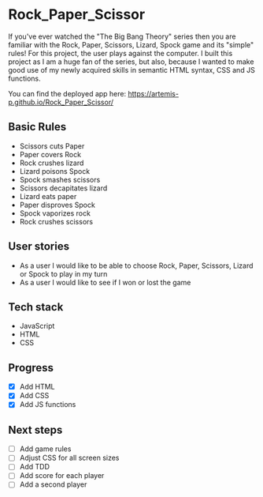 # Rock_Paper_Scissor

If you've ever watched the "The Big Bang Theory" series then you are familiar with the Rock, Paper, Scissors, Lizard, Spock game and its "simple" rules! For this project, the user plays against the computer. I built this project as I am a huge fan of the series, but also, because I wanted to make good use of my newly acquired skills in semantic HTML syntax, CSS and JS functions.

You can find the deployed app here: https://artemis-p.github.io/Rock_Paper_Scissor/


## Basic Rules
- Scissors cuts Paper
- Paper covers Rock
- Rock crushes lizard
- Lizard poisons Spock
- Spock smashes scissors
- Scissors decapitates lizard
- Lizard eats paper
- Paper disproves Spock
- Spock vaporizes rock
- Rock crushes scissors


## User stories
- As a user I would like to be able to choose Rock, Paper, Scissors, Lizard or Spock to play in my turn
- As a user I would like to see if I won or lost the game


## Tech stack
- JavaScript
- HTML
- CSS

## Progress
- [x] Add HTML
- [x] Add CSS
- [x] Add JS functions 

## Next steps
- [ ] Add game rules
- [ ] Adjust CSS for all screen sizes
- [ ] Add TDD
- [ ] Add score for each player
- [ ] Add a second player
